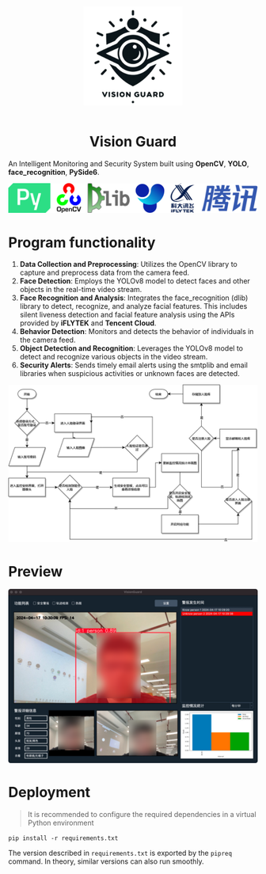 <div style="display: flex; justify-content: center;">
  <img src="assets/icon.png" style="max-width: 200px; height: auto;">
</div>
<br>
<h1 style="text-align: center;">Vision Guard</h1>

An Intelligent Monitoring and Security System built using **OpenCV**, **YOLO**, **face_recognition**, **PySide6**.

![supports](assets/supports.png)

# Program functionality

1. **Data Collection and Preprocessing**: Utilizes the OpenCV library to capture and preprocess data from the camera feed.
2. **Face Detection**: Employs the YOLOv8 model to detect faces and other objects in the real-time video stream.
3. **Face Recognition and Analysis**: Integrates the face_recognition (dlib) library to detect, recognize, and analyze facial features. This includes silent liveness detection and facial feature analysis using the APIs provided by **iFLYTEK** and **Tencent Cloud**.
4. **Behavior Detection**: Monitors and detects the behavior of individuals in the camera feed.
5. **Object Detection and Recognition**: Leverages the YOLOv8 model to detect and recognize various objects in the video stream.
6. **Security Alerts**: Sends timely email alerts using the smtplib and email libraries when suspicious activities or unknown faces are detected.

![flow chart](assets/flow-chart.png)

# Preview

![preview](assets/preview.png)

# Deployment

> It is recommended to configure the required dependencies in a virtual Python environment
```shell
pip install -r requirements.txt
```
The version described in `requirements.txt` is exported by the `pipreq` command. In theory, similar versions can also run smoothly.